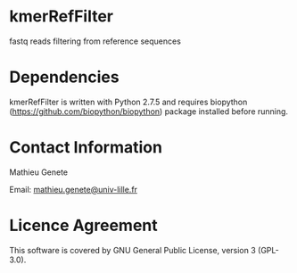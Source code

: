 # kmerRefFilter
fastq reads filtering from reference sequences

# Dependencies
kmerRefFilter is written with Python 2.7.5 and requires biopython (https://github.com/biopython/biopython) package installed before running.

# Contact Information
Mathieu Genete

Email: mathieu.genete@univ-lille.fr

# Licence Agreement
This software is covered by GNU General Public License, version 3 (GPL-3.0).
